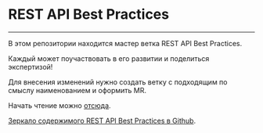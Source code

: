 # REST API Best Practices
---
В этом репозитории находится мастер ветка REST API Best Practices.

Каждый может поучаствовать в его развитии и поделиться экспертизой!

Для внесения изменений нужно создать ветку с подходящим по смыслу наименованием и оформить MR.

Начать чтение можно [отсюда](/data/00%20REST%20API%20Best%20Practices.md).

[Зеркало содержимого REST API Best Practices в Github](https://github.com/Raiffeisen-DGTL/rest-api-guide).
